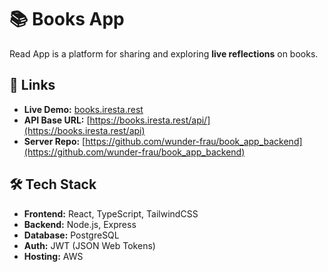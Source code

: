 # 📚 Books App

Read App is a platform for sharing and exploring **live reflections** on books.

## 🔗 Links

- **Live Demo:** [books.iresta.rest](https://books.iresta.rest)
- **API Base URL:** [https://books.iresta.rest/api/](https://books.iresta.rest/api)
- **Server Repo:** [https://github.com/wunder-frau/book_app_backend](https://github.com/wunder-frau/book_app_backend)

## 🛠️ Tech Stack

- **Frontend:** React, TypeScript, TailwindCSS
- **Backend:** Node.js, Express
- **Database:** PostgreSQL
- **Auth:** JWT (JSON Web Tokens)
- **Hosting:** AWS
